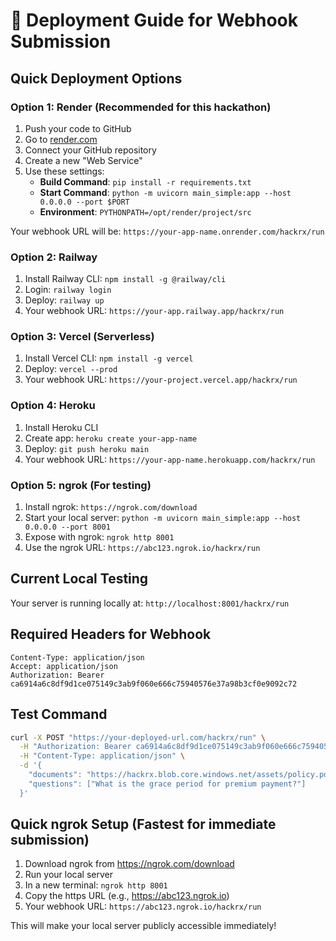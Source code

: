 # 🚀 Deployment Guide for Webhook Submission

## Quick Deployment Options

### Option 1: Render (Recommended for this hackathon)
1. Push your code to GitHub
2. Go to [render.com](https://render.com)
3. Connect your GitHub repository
4. Create a new "Web Service"
5. Use these settings:
   - **Build Command**: `pip install -r requirements.txt`
   - **Start Command**: `python -m uvicorn main_simple:app --host 0.0.0.0 --port $PORT`
   - **Environment**: `PYTHONPATH=/opt/render/project/src`

Your webhook URL will be: `https://your-app-name.onrender.com/hackrx/run`

### Option 2: Railway
1. Install Railway CLI: `npm install -g @railway/cli`
2. Login: `railway login`
3. Deploy: `railway up`
4. Your webhook URL: `https://your-app.railway.app/hackrx/run`

### Option 3: Vercel (Serverless)
1. Install Vercel CLI: `npm install -g vercel`
2. Deploy: `vercel --prod`
3. Your webhook URL: `https://your-project.vercel.app/hackrx/run`

### Option 4: Heroku
1. Install Heroku CLI
2. Create app: `heroku create your-app-name`
3. Deploy: `git push heroku main`
4. Your webhook URL: `https://your-app-name.herokuapp.com/hackrx/run`

### Option 5: ngrok (For testing)
1. Install ngrok: `https://ngrok.com/download`
2. Start your local server: `python -m uvicorn main_simple:app --host 0.0.0.0 --port 8001`
3. Expose with ngrok: `ngrok http 8001`
4. Use the ngrok URL: `https://abc123.ngrok.io/hackrx/run`

## Current Local Testing
Your server is running locally at: `http://localhost:8001/hackrx/run`

## Required Headers for Webhook
```
Content-Type: application/json
Accept: application/json
Authorization: Bearer ca6914a6c8df9d1ce075149c3ab9f060e666c75940576e37a98b3cf0e9092c72
```

## Test Command
```bash
curl -X POST "https://your-deployed-url.com/hackrx/run" \
  -H "Authorization: Bearer ca6914a6c8df9d1ce075149c3ab9f060e666c75940576e37a98b3cf0e9092c72" \
  -H "Content-Type: application/json" \
  -d '{
    "documents": "https://hackrx.blob.core.windows.net/assets/policy.pdf?sv=2023-01-03&st=2025-07-04T09%3A11%3A24Z&se=2027-07-05T09%3A11%3A00Z&sr=b&sp=r&sig=N4a9OU0w0QXO6AOIBiu4bpl7AXvEZogeT%2FjUHNO7HzQ%3D",
    "questions": ["What is the grace period for premium payment?"]
  }'
```

## Quick ngrok Setup (Fastest for immediate submission)

1. Download ngrok from https://ngrok.com/download
2. Run your local server
3. In a new terminal: `ngrok http 8001`
4. Copy the https URL (e.g., https://abc123.ngrok.io)
5. Your webhook URL: `https://abc123.ngrok.io/hackrx/run`

This will make your local server publicly accessible immediately!
